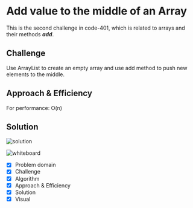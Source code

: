 # Add value to the middle of an Array

This is the second challenge in code-401, which is related to arrays and their methods ***add***.

## Challenge
Use ArrayList to create an empty array and use add method to push new elements to the middle.

## Approach & Efficiency
For performance: O(n)

## Solution

![solution](https://github.com/Aseel-Banna/data-structures-and-algorithms/blob/main/challenges/assets/challenge0.png)

![whiteboard](https://github.com/Aseel-Banna/data-structures-and-algorithms/blob/main/challenges/assets/whiteboard0.jpeg)

- [X] Problem domain
- [X] Challenge
- [X] Algorithm
- [X] Approach & Efficiency
- [X] Solution
- [X] Visual
